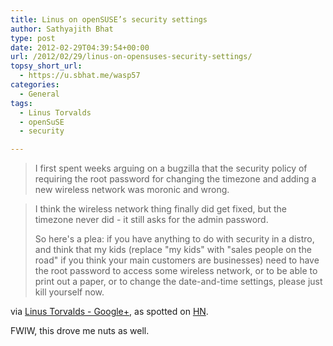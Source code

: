 ```yaml
---
title: Linus on openSUSE’s security settings
author: Sathyajith Bhat
type: post
date: 2012-02-29T04:39:54+00:00
url: /2012/02/29/linus-on-opensuses-security-settings/
topsy_short_url:
  - https://u.sbhat.me/wasp57
categories:
  - General
tags:
  - Linus Torvalds
  - openSuSE
  - security

---
```

> I first spent weeks arguing on a bugzilla that the security policy of requiring the root password for changing the timezone and adding a new wireless network was moronic and wrong.
  
> I think the wireless network thing finally did get fixed, but the timezone never did - it still asks for the admin password.
> 
> So here's a plea: if you have anything to do with security in a distro, and think that my kids (replace "my kids" with "sales people on the road" if you think your main customers are businesses) need to have the root password to access some wireless network, or to be able to print out a paper, or to change the date-and-time settings, please just kill yourself now.

via [Linus Torvalds - Google+][1], as spotted on [HN][2].

FWIW, this drove me nuts as well.

 [1]: https://plus.google.com/102150693225130002912/posts
 [2]: https://news.ycombinator.com/item?id=3644907
